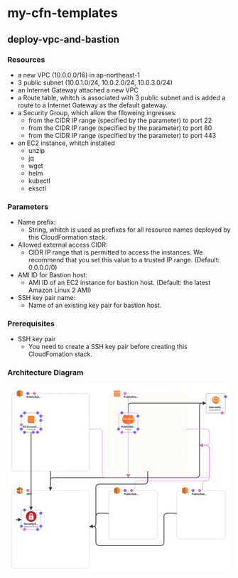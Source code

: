 # my-cfn-templates
## deploy-vpc-and-bastion
### Resources
- a new VPC (10.0.0.0/16) in ap-northeast-1
- 3 public subnet (10.0.1.0/24, 10.0.2.0/24, 10.0.3.0/24)
- an Internet Gateway attached a new VPC
- a Route table, whitch is associated with 3 public subnet and is added a route to a Internet Gateway as the default gateway.
- a Security Group, which allow the flloweing ingresses:
  - from the CIDR IP range (specified by the parameter) to port 22
  - from the CIDR IP range (specified by the parameter) to port 80
  - from the CIDR IP range (specified by the parameter) to port 443
- an EC2 instance, whitch installed
  - unzip
  - jq
  - wget
  - helm
  - kubectl
  - eksctl

### Parameters
- Name prefix:
  - String, whitch is used as prefixes for all resource names deployed by this CloudFormation stack.
- Allowed external access CIDR:
  - CIDR IP range that is permitted to access the instances. We recommend
    that you set this value to a trusted IP range. (Default: 0.0.0.0/0)
- AMI ID for Bastion host:
  - AMI ID of an EC2 instance for bastion host. (Default: the latest Amazon Linux 2 AMI)
- SSH key pair name:
  - Name of an existing key pair for bastion host.

### Prerequisites
- SSH key pair
  - You need to create a SSH key pair before creating this CloudFomation stack.

### Architecture Diagram
![deploy-vpc-and-bastion-designer.png](/deploy-vpc-and-bastion/deploy-vpc-and-bastion.png)
